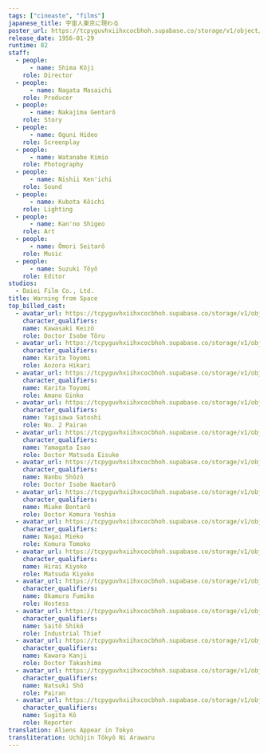 ```yaml
---
tags: ["cineaste", "films"]
japanese_title: 宇宙人東京に現わる
poster_url: https://tcpyguvhxiihxcocbhoh.supabase.co/storage/v1/object/public/godzilla-cineaste-public/content/films/warning-from-space-1956/posters/warning-from-space-1956.jpg
release_date: 1956-01-29
runtime: 82
staff:
  - people:
      - name: Shima Kôji
    role: Director
  - people:
      - name: Nagata Masaichi
    role: Producer
  - people:
      - name: Nakajima Gentarô
    role: Story
  - people:
      - name: Oguni Hideo
    role: Screenplay
  - people:
      - name: Watanabe Kimio
    role: Photography
  - people:
      - name: Nishii Ken'ichi
    role: Sound
  - people:
      - name: Kubota Kôichi
    role: Lighting
  - people:
      - name: Kan'no Shigeo
    role: Art
  - people:
      - name: Ômori Seitarô
    role: Music
  - people:
      - name: Suzuki Tôyô
    role: Editor
studios:
  - Daiei Film Co., Ltd.
title: Warning from Space
top_billed_cast:
  - avatar_url: https://tcpyguvhxiihxcocbhoh.supabase.co/storage/v1/object/public/godzilla-cineaste-public/content/films/warning-from-space-1956/cast-avatars/keizo-kawasaki-0.jpg
    character_qualifiers:
    name: Kawasaki Keizô
    role: Doctor Isobe Tôru
  - avatar_url: https://tcpyguvhxiihxcocbhoh.supabase.co/storage/v1/object/public/godzilla-cineaste-public/content/films/warning-from-space-1956/cast-avatars/toyomi-karita-0.jpg
    character_qualifiers:
    name: Karita Toyomi
    role: Aozora Hikari
  - avatar_url: https://tcpyguvhxiihxcocbhoh.supabase.co/storage/v1/object/public/godzilla-cineaste-public/content/films/warning-from-space-1956/cast-avatars/toyomi-karita-1.jpg
    character_qualifiers:
    name: Karita Toyomi
    role: Amano Ginko
  - avatar_url: https://tcpyguvhxiihxcocbhoh.supabase.co/storage/v1/object/public/godzilla-cineaste-public/content/films/warning-from-space-1956/cast-avatars/satoshi-yagisawa-0.jpg
    character_qualifiers:
    name: Yagisawa Satoshi
    role: No. 2 Pairan
  - avatar_url: https://tcpyguvhxiihxcocbhoh.supabase.co/storage/v1/object/public/godzilla-cineaste-public/content/films/warning-from-space-1956/cast-avatars/isao-yamagata-0.jpg
    character_qualifiers:
    name: Yamagata Isao
    role: Doctor Matsuda Eisuke
  - avatar_url: https://tcpyguvhxiihxcocbhoh.supabase.co/storage/v1/object/public/godzilla-cineaste-public/content/films/warning-from-space-1956/cast-avatars/shozo-nanbu-0.jpg
    character_qualifiers:
    name: Nanbu Shôzô
    role: Doctor Isobe Naotarô
  - avatar_url: https://tcpyguvhxiihxcocbhoh.supabase.co/storage/v1/object/public/godzilla-cineaste-public/content/films/warning-from-space-1956/cast-avatars/bontaro-miake-0.jpg
    character_qualifiers:
    name: Miake Bontarô
    role: Doctor Komura Yoshio
  - avatar_url: https://tcpyguvhxiihxcocbhoh.supabase.co/storage/v1/object/public/godzilla-cineaste-public/content/films/warning-from-space-1956/cast-avatars/mieko-nagai-0.jpg
    character_qualifiers:
    name: Nagai Mieko
    role: Komura Tomoko
  - avatar_url: https://tcpyguvhxiihxcocbhoh.supabase.co/storage/v1/object/public/godzilla-cineaste-public/content/films/warning-from-space-1956/cast-avatars/kiyoko-hirai-0.jpg
    character_qualifiers:
    name: Hirai Kiyoko
    role: Matsuda Kiyoko
  - avatar_url: https://tcpyguvhxiihxcocbhoh.supabase.co/storage/v1/object/public/godzilla-cineaste-public/content/films/warning-from-space-1956/cast-avatars/fumiko-okamura-0.jpg
    character_qualifiers:
    name: Okamura Fumiko
    role: Hostess
  - avatar_url: https://tcpyguvhxiihxcocbhoh.supabase.co/storage/v1/object/public/godzilla-cineaste-public/content/films/warning-from-space-1956/cast-avatars/shizuharu-izumi-0.jpg
    character_qualifiers:
    name: Saitô Shikô
    role: Industrial Thief
  - avatar_url: https://tcpyguvhxiihxcocbhoh.supabase.co/storage/v1/object/public/godzilla-cineaste-public/content/films/warning-from-space-1956/cast-avatars/junji-kawahara-0.jpg
    character_qualifiers:
    name: Kawara Kanji
    role: Doctor Takashima
  - avatar_url: https://tcpyguvhxiihxcocbhoh.supabase.co/storage/v1/object/public/godzilla-cineaste-public/content/films/warning-from-space-1956/cast-avatars/sho-natsuki-0.jpg
    character_qualifiers:
    name: Natsuki Shô
    role: Pairan
  - avatar_url: https://tcpyguvhxiihxcocbhoh.supabase.co/storage/v1/object/public/godzilla-cineaste-public/content/films/warning-from-space-1956/cast-avatars/yasushi-sugita-0.jpg
    character_qualifiers:
    name: Sugita Kô
    role: Reporter
translation: Aliens Appear in Tokyo
transliteration: Uchûjin Tôkyô Ni Arawaru
---
```

